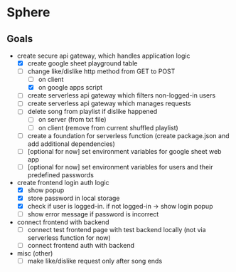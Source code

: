 # Sphere

## Goals
  - create secure api gateway, which handles application logic
    - [X] create google sheet playground table
    - [ ] change like/dislike http method from GET to POST
      - [ ] on client
      - [X] on google apps script
    - [ ] create serverless api gateway which filters non-logged-in users
    - [ ] create serverless api gateway which manages requests
    - [ ] delete song from playlist if dislike happened
      - [ ] on server (from txt file)
      - [ ] on client (remove from current shuffled playlist)
    - [ ] create a foundation for serverless function (create package.json and add additional dependencies)
    - [ ] [optional for now] set environment variables for google sheet web app
    - [ ] [optional for now] set environment variables for users and their predefined passwords
  - create frontend login auth logic
    - [X] show popup
    - [X] store password in local storage
    - [X] check if user is logged-in. if not logged-in -> show login popup 
    - [ ] show error message if password is incorrect
  - connect frontend with backend
    - [ ] connect test frontend page with test backend locally (not via serverless function for now)
    - [ ] connect frontend auth with backend
  - misc (other)
    - [ ] make like/dislike request only after song ends

